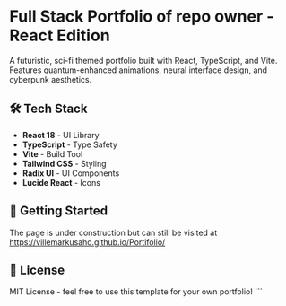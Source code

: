 # Full Stack Portfolio of repo owner - React Edition

A futuristic, sci-fi themed portfolio built with React, TypeScript, and Vite. Features quantum-enhanced animations, neural interface design, and cyberpunk aesthetics.

## 🛠️ Tech Stack

- **React 18** - UI Library
- **TypeScript** - Type Safety
- **Vite** - Build Tool
- **Tailwind CSS** - Styling
- **Radix UI** - UI Components
- **Lucide React** - Icons

## 🚀 Getting Started

The page is under construction but can still be visited at https://villemarkusaho.github.io/Portifolio/

## 📄 License

MIT License - feel free to use this template for your own portfolio!
\`\`\`
